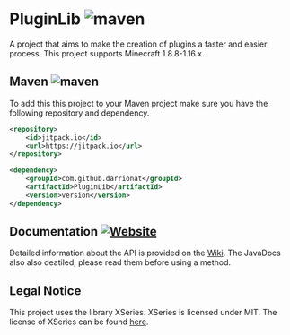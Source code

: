 # PluginLib ![maven](https://img.shields.io/github/v/release/Darrionat/PluginLib)

A project that aims to make the creation of plugins a faster and easier process. This project supports Minecraft 1.8.8-1.16.x.

## Maven ![maven](https://img.shields.io/github/v/release/Darrionat/PluginLib)
To add this this project to your Maven project make sure you have the following repository and dependency.
```xml
<repository>
    <id>jitpack.io</id>
    <url>https://jitpack.io</url>
</repository>
```

```xml
<dependency>
    <groupId>com.github.darrionat</groupId>
	<artifactId>PluginLib</artifactId>
	<version>version</version>
</dependency>
```

## Documentation [![Website](https://img.shields.io/website?label=wiki&url=https%3A%2F%2Fwiki.darrionatplugins.com%2F)](https://wiki.darrionatplugins.com/libraries/pluginlib)

Detailed information about the API is provided on the [Wiki][wiki]. The JavaDocs also also deatiled, please read them before using a method.

## Legal Notice
This project uses the library XSeries. XSeries is licensed under MIT. The license of XSeries can be found [here][XSeriesMIT].

<!-- Links -->
[wiki]: https://wiki.darrionatplugins.com/libraries/pluginlib
[XSeriesMIT]: https://github.com/CryptoMorin/XSeries/blob/master/LICENSE.txt